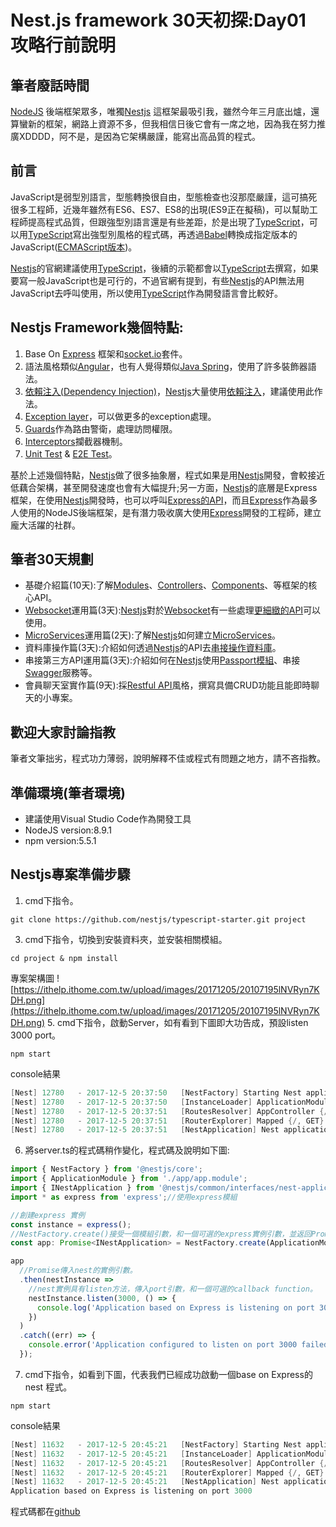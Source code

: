 # Nest.js framework 30天初探:Day01 攻略行前說明

## 筆者廢話時間
[NodeJS](https://nodejs.org/en/) 後端框架眾多，唯獨[Nestjs](https://nestjs.com/) 這框架最吸引我，雖然今年三月底出爐，還算蠻新的框架，網路上資源不多，但我相信日後它會有一席之地，因為我在努力推廣XDDDD，阿不是，是因為它架構嚴謹，能寫出高品質的程式。


## 前言
JavaScript是弱型別語言，型態轉換很自由，型態檢查也沒那麼嚴謹，這可搞死很多工程師，近幾年雖然有ES6、ES7、ES8的出現(ES9正在擬稿)，可以幫助工程師提高程式品質，但跟強型別語言還是有些差距，於是出現了[TypeScript](https://www.typescriptlang.org/)，可以用[TypeScript](https://www.typescriptlang.org/)寫出強型別風格的程式碼，再透過[Babel](https://babeljs.io/)轉換成指定版本的JavaScript([ECMAScript版本](https://en.wikipedia.org/wiki/ECMAScript))。

[Nestjs](https://nestjs.com/)的官網建議使用[TypeScript](https://www.typescriptlang.org/)，後續的示範都會以[TypeScript](https://www.typescriptlang.org/)去撰寫，如果要寫一般JavaScript也是可行的，不過官網有提到，有些[Nestjs](https://nestjs.com/)的API無法用JavaScript去呼叫使用，所以使用[TypeScript](https://www.typescriptlang.org/)作為開發語言會比較好。

## Nestjs Framework幾個特點:
1. Base On [Express](http://expressjs.com/) 框架和[socket.io](https://socket.io/)套件。
2. 語法風格類似[Angular](https://angular.io/)，也有人覺得類似[Java Spring](https://spring.io/)，使用了許多裝飾器語法。
3. [依賴注入(Dependency Injection)](https://zh.wikipedia.org/wiki/%E4%BE%9D%E8%B5%96%E6%B3%A8%E5%85%A5)，[Nestjs](https://nestjs.com/)大量使用[依賴注入](https://docs.nestjs.com/fundamentals/dependency-injection)，建議使用此作法。
4. [Exception layer](https://docs.nestjs.com/exception-filters)，可以做更多的exception處理。
5. [Guards](https://docs.nestjs.com/guards)作為路由警衛，處理訪問權限。
6. [Interceptors](https://docs.nestjs.com/interceptors)攔截器機制。
7. [Unit Test](https://docs.nestjs.com/fundamentals/unit-testing) & [E2E Test](https://docs.nestjs.com/fundamentals/e2e-testing)。

基於上述幾個特點，[Nestjs](https://nestjs.com/)做了很多抽象層，程式如果是用[Nestjs](https://nestjs.com/)開發，會較接近低藕合架構，甚至開發速度也會有大幅提升;另一方面，[Nestjs](https://nestjs.com/)的底層是Express框架，在使用[Nestjs](https://nestjs.com/)開發時，也可以呼叫[Express的API](https://docs.nestjs.com/controllers)，而且[Express](http://expressjs.com/)作為最多人使用的NodeJS後端框架，是有潛力吸收廣大使用[Express](http://expressjs.com/)開發的工程師，建立龐大活躍的社群。

## 筆者30天規劃
* 基礎介紹篇(10天):了解[Modules](https://docs.nestjs.com/modules)、[Controllers](https://docs.nestjs.com/controllers)、[Components](https://docs.nestjs.com/components)、等框架的核心API。
* [Websocket](https://developer.mozilla.org/zh-TW/docs/WebSockets/WebSockets_reference/WebSocket)運用篇(3天):[Nestjs](https://nestjs.com/)對於[Websocket](https://developer.mozilla.org/zh-TW/docs/WebSockets/WebSockets_reference/WebSocket)有一些處理[更細緻的API](https://docs.nestjs.com/websockets/gateways)可以使用。
* [MicroServices](https://zh.wikipedia.org/zh-tw/%E5%BE%AE%E6%9C%8D%E5%8B%99)運用篇(2天):了解[Nestjs](https://nestjs.com/)如何建立[MicroServices](https://docs.nestjs.com/microservices/basics)。
* 資料庫操作篇(3天):介紹如何透過[Nestjs](https://nestjs.com/)的API去[串接操作資料庫](https://docs.nestjs.com/recipes/sql-typeorm)。
* 串接第三方API運用篇(3天):介紹如何在[Nestjs](https://nestjs.com/)使用[Passport模組](https://docs.nestjs.com/recipes/passport)、串接[Swagger](https://docs.nestjs.com/recipes/swagger)服務等。
* 會員聊天室實作篇(9天):採[Restful API](https://stackoverflow.com/questions/671118/what-exactly-is-restful-programming)風格，撰寫具備CRUD功能且能即時聊天的小專案。

## 歡迎大家討論指教
筆者文筆拙劣，程式功力薄弱，說明解釋不佳或程式有問題之地方，請不吝指教。

## 準備環境(筆者環境)
* 建議使用Visual Studio Code作為開發工具
* NodeJS version:8.9.1
* npm version:5.5.1

## Nestjs專案準備步驟
1. cmd下指令。
```
git clone https://github.com/nestjs/typescript-starter.git project
```
3. cmd下指令，切換到安裝資料夾，並安裝相關模組。
```
cd project & npm install
```
專案架構圖
![https://ithelp.ithome.com.tw/upload/images/20171205/20107195lNVRyn7KDH.png](https://ithelp.ithome.com.tw/upload/images/20171205/20107195lNVRyn7KDH.png)
5. cmd下指令，啟動Server，如有看到下圖即大功告成，預設listen 3000 port。
```
npm start
```
console結果
```java
[Nest] 12780   - 2017-12-5 20:37:50   [NestFactory] Starting Nest application...
[Nest] 12780   - 2017-12-5 20:37:50   [InstanceLoader] ApplicationModule dependencies initialized +8ms
[Nest] 12780   - 2017-12-5 20:37:51   [RoutesResolver] AppController {/}: +40ms
[Nest] 12780   - 2017-12-5 20:37:51   [RouterExplorer] Mapped {/, GET} route +4ms
[Nest] 12780   - 2017-12-5 20:37:51   [NestApplication] Nest application successfully started +3ms
```

6. 將server.ts的程式碼稍作變化，程式碼及說明如下圖:
```javascript
import { NestFactory } from '@nestjs/core';
import { ApplicationModule } from './app/app.module';
import { INestApplication } from '@nestjs/common/interfaces/nest-application.interface';
import * as express from 'express';//使用express模組

//創建express 實例
const instance = express();
//NestFactory.create()接受一個模組引數，和一個可選的express實例引數，並返回Promise。
const app: Promise<INestApplication> = NestFactory.create(ApplicationModule, instance);

app
  //Promise傳入nest的實例引數。
  .then(nestInstance =>
    //nest實例具有listen方法，傳入port引數，和一個可選的callback function。
    nestInstance.listen(3000, () => {
      console.log('Application based on Express is listening on port 3000');
    })
  )
  .catch((err) => {
    console.error('Application configured to listen on port 3000 failed to start', err);
  });

```

7. cmd下指令，如看到下圖，代表我們已經成功啟動一個base on Express的nest 程式。
```
npm start
```
console結果
```java
[Nest] 11632   - 2017-12-5 20:45:21   [NestFactory] Starting Nest application...
[Nest] 11632   - 2017-12-5 20:45:21   [InstanceLoader] ApplicationModule dependencies initialized +8ms
[Nest] 11632   - 2017-12-5 20:45:21   [RoutesResolver] AppController {/}: +31ms
[Nest] 11632   - 2017-12-5 20:45:21   [RouterExplorer] Mapped {/, GET} route +5ms
[Nest] 11632   - 2017-12-5 20:45:21   [NestApplication] Nest application successfully started +2ms
Application based on Express is listening on port 3000
```

程式碼都在[github](https://github.com/m24927605/Nestjs30Days/tree/master/day01/Day01_Intoduction/project)